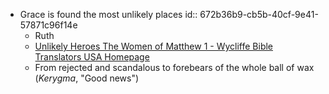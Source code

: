 - Grace is found the most unlikely places
  id:: 672b36b9-cb5b-40cf-9e41-57871c96f14e
	- Ruth
	- [Unlikely Heroes The Women of Matthew 1 - Wycliffe Bible Translators USA Homepage](https://www.wycliffe.org/blog/posts/unlikely-heroes-the-women-of-matthew-1)
	- From rejected and scandalous to forebears of the whole ball of wax (*Kerygma*, "Good news")